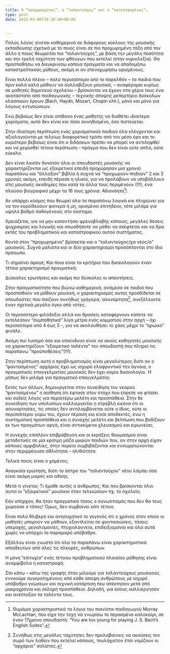 ```yaml
---
title: Ο “προχωρημένος”, ο “ταλαντούχος” και ο “κατεστραμένος”…
type: post
date: 2015-03-06T19:30:40+00:00


---
```

Πολύς λόγος γίνεται καθημερινά σε διάφορους κύκλους της μουσικής εκπαίδευσης σχετικά με το ποιος είναι σε πιο προχωρημένη τάξη από τον άλλο ή ποιος θεωρείται πιο &#8220;ταλαντούχος&#8221;, με βάση την μεγάλη ποσότητα και την τρελή ταχύτητα των φθόγγων που εκτελεί (στην κυριολεξία). Θα προσπαθήσω να διευκρινίσω κάποια πράγματα και να αποδομήσω καταστρεπτικούς μύθους, ακόμη κι αν στενοχωρήσω ορισμένους.

Είναι πολλά πλέον &#8211; πολύ περισσότερα από το παρελθόν &#8211; τα παιδιά που πριν καλά καλά μάθουν να συλλαβίζουν μουσικά, &#8211; αναφέρομαι κυρίως σε μαθητές δημοτικού σχολείου &#8211; βρίσκονται να έχουν στα χέρια τους ένα ακατάστατο από παιδαγωγικής &#8211; τεχνικής άποψης ρεπερτόριο δύσκολων κλασσικών έργων (Bach, Haydn, Mozart, Chopin κλπ.), μόνο και μόνο για λόγους εντυπώσεων.

Ενώ βεβαίως δεν είναι απίθανο ένας μαθητής να διαθέτει ιδιαίτερα χαρίσματα, αυτό δεν είναι και τόσο συνηθισμένο, όσο πιστεύεται.

Στην ιδιαίτερη περίπτωση ενός χαρισματικού παιδιού όλα ελέγχονται και αξιολογούνται με τελείως διαφορετικό τρόπο από τον μέσο όρο και το κυριότερο βεβαίως είναι ότι ο διδάσκων πρέπει να μπορεί _να αντιληφθεί και να χειρισθεί_ τέτοια περίπτωση &#8211; πράγμα που δεν είναι ούτε απλό, ούτε εύκολο.

Δεν είναι λοιπόν δυνατόν όλοι οι σπουδαστές μουσικής να χαρακτηρίζονται ως εξαιρετικοί επειδή προχώρησαν μια χρονιά παραπάνω και &#8220;άλλαξαν&#8221; βιβλία ή συχνά να &#8220;προχωρούν-πηδούν&#8221; 2 και 3 χρονιές ακόμη, επειδή πέρασε η ηλικία, για να προλάβουν να υποβάλλουν στις μουσικές ακαδημίες που κατά τα άλλα τους περιμένουν (!!!), ένα πλούσιο βιογραφικό μέχρι τα 16 τους χρόνια. Αδιανόητο[^1]!.

Αν υπάρχει κόσμος που θεωρεί όλα τα παραπάνω λογικά και πληρώνει για να τον κοροϊδεύουν φανερά ή μη, ορισμένοι επιτήδειοι, τότε μιλάμε για υψηλό βαθμό παθογένειας στο σύστημα.

Χρειάζεται, για να μην καταντήσει φρενοβλαβής κάποιος, μεγάλες δόσεις ψυχραιμίας και λογικής και οπωσδήποτε να μάθει να σκέφτεται και να δρα _εκτός_ του προβληματικού και καταστροφικού αυτού συστήματος.

Κοντά στον &#8220;προχωρημένο&#8221; βρίσκεται και ο &#8220;ταλαντούχος/χα νέος/α&#8221; μουσικός. Συχνά μάλιστα και οι δύο χαρακτηρισμοί προσάπτονται στο ίδιο πρόσωπο.
  
Τι σημαίνει άραγε; Και ποια είναι τα κριτήρια που δικαιολογούν έναν τέτοιο χαρακτηρισμό πραγματικά;
  
Δύσκολες ερωτήσεις και ακόμη πιο δύσκολες οι απαντήσεις.

Στην πραγματικότητα που βιώνω καθημερινά, ανάμεσα σε παιδιά που προσπαθούν να μάθουν μουσική, ο χαρακτηρισμός αυτός προσδίδεται σε σπουδαστές που παίζουν συνήθως γρήγορα, ασυνάρτητα[^2], ανεξέλεγκτα έναν σχετικά μεγάλο όγκο από νότες.

Οι περισσότερο φιλόδοξοι αλλά και θρασείς καταφέρνουν κάποτε να εκτελέσουν &#8220;συμπαθητικά&#8221; λίγα μέτρα ενός κομματιού στην αρχή &#8211; όχι περισσότερα από 4 έως 5 -, για να ακολουθήσει το χάος μέχρι το &#8220;ηρωικό&#8221; φινάλε.

Ακόμη πιο λυπηρό όσο και επικίνδυνο είναι να ακούς καθηγητές μουσικής να χαρακτηρίζουν &#8220;εξαιρετικό ταλέντο&#8221; τον σπουδαστή που πληροί τις παραπάνω &#8220;προϋποθέσεις&#8221;(!!!).

Στην περίπτωση αυτή ο προβληματισμός είναι μεγαλύτερος διότι αν ο &#8220;φαντασμένος&#8221; αρχάριος έχει ως ισχυρό ελαφρυντικό την άγνοια, ο πραγματικός επαγγελματίας μουσικός δεν έχει καμία δικαιολογία. Ή μήπως δεν μιλάμε για πραγματικό επαγγελματία;

Εκτός των άλλων, δημιουργείται στην συνείδηση του νεαρού &#8220;φαντασμένου&#8221; η αίσθηση ότι έφτασε στον στόχο που έπρεπε να φτάσει και ουδείς λόγος για περαιτέρω μελέτη και προσπάθεια. Στην δε συνείδηση των υπολοίπων καλλιεργείται η στρεβλή εικόνα ότι οι ασυναρτησίες, τις οποίες δεν αντιλαμβάνεται ούτε ο ίδιος, ούτε οι περισσότεροι γύρω του, έχουν πέραση και είναι αποδεκτές, ενώ η συστηματική προσπάθεια και η συνεχής μελέτη και βελτίωση που βαδίζουν εκ των πραγμάτων αργά, είναι αντικείμενα χλευασμού και ειρωνείας.

Η συνεχής επιπλέον επιβράβευση και οι εκρήξεις θαυμασμού είναι μεταδοτικές σε μία κρίσιμη μάζα μικρών παιδιών που, αν στην αρχή είχαν κάποιες αμφιβολίες, στην πορεία συμβιβάζονται και ενσωματώνονται στην περιρρέουσα αθλιότητα &#8211; ηλιθιότητα.

Τελικά ποιος είναι ο χαμένος;

Αναγκαία ερώτηση, διότι το άστρο του &#8220;ταλαντούχου&#8221; νέου λάμπει όσο είναι ακόμη μικρός και αδαής.

Μετά τι γίνεται; Τι έμαθε αυτός ο άνθρωπος; Και που βρίσκονται όλοι αυτοί οι &#8220;εξαιρετικοί&#8221; μουσικοί όταν τελειώσουν πχ. το σχολείο;

Εάν υπήρχαν, θα ήταν πραγματικά τόσος ο συνωστισμός που δεν θα τους χωρούσε ο τόπος! Όμως, δεν συμβαίνει κάτι τέτοιο.

Είναι πολύ θλιβερό και ανησυχητικό το γεγονός ότι ο χρόνος στον οποίο οι μαθητές μπορούν να μάθουν, εξαντλείται σε φαντασιώσεις, τάσεις υπεροχής, μεγαλομανίες, πτυχιολαγνεία, επιδειξιομανία και όλα αυτά χωρίς να υπάρχει το παραμικρό υπόβαθρο.

Εξάλλου είναι γνωστό ότι όλα τα παραπάνω είναι χαρακτηριστικά απαίδευτων από όλες τις πλευρές, ανθρώπων.

Η μόνη &#8220;επιτυχία&#8221; ενός τέτοιου προβληματικού πλαισίου μάθησης είναι αναμφίβολα η καταστροφή.

Στο κάτω &#8211; κάτω της γραφής όταν μιλούμε για ταλαντούχους μουσικούς εννοούμε συγκροτημένους από κάθε άποψη ανθρώπους με ισχυρό υπόβαθρο γνώσεων και τεχνική κατάρτιση που απέκτησαν μετά από μακροχρόνια και σκληρή προσπάθεια. Δηλαδή, για όσους καλλιέργησαν και ανέπτυξαν τα ταλέντα τους.

[^1]:    
    Θυμάμαι χαρακτηριστικά τα λόγια του πιανίστα-παιδαγωγού Murray McLachlan, που είχα την τύχη να γνωρίσω το περασμένο καλοκαίρι, σε έναν 17χρονο σπουδαστή: &ldquo;Υou are too young for playing J. S. Bach&rsquo;s English Suites&rdquo;.

[^2]:    
    Συνήθως στις μεγάλες ταχύτητες δεν προλαβαίνεις να ακούσεις τον σωρό των λαθών που εκτελεί κάποιος, τουλάχιστον έτσι νομίζουν οι &ldquo;αρχάριοι&rdquo; σολίστες.